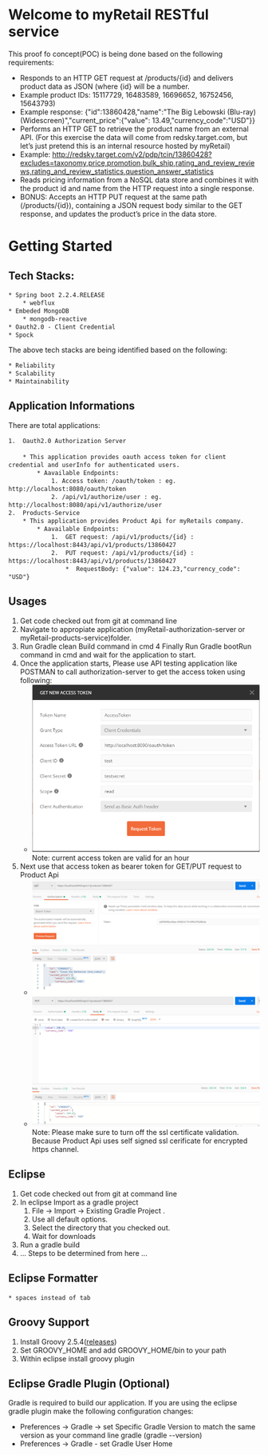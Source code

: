 # Welcome to myRetail RESTful service

This proof fo concept(POC) is being done based on the following requirements:

*	Responds to an HTTP GET request at /products/{id} and delivers product data as JSON (where {id} will be a number. 
*	Example product IDs: 15117729, 16483589, 16696652, 16752456, 15643793) 
*	Example response: {"id":13860428,"name":"The Big Lebowski (Blu-ray) (Widescreen)","current_price":{"value": 13.49,"currency_code":"USD"}}
*	Performs an HTTP GET to retrieve the product name from an external API. (For this exercise the data will come from redsky.target.com, but let’s just pretend this is an internal resource hosted by myRetail)  
*	Example: http://redsky.target.com/v2/pdp/tcin/13860428?excludes=taxonomy,price,promotion,bulk_ship,rating_and_review_reviews,rating_and_review_statistics,question_answer_statistics
*	Reads pricing information from a NoSQL data store and combines it with the product id and name from the HTTP request into a single response.  
*	BONUS: Accepts an HTTP PUT request at the same path (/products/{id}), containing a JSON request body similar to the GET response, and updates the product’s price in the data store.  

# Getting Started

## Tech Stacks:
    * Spring boot 2.2.4.RELEASE
        * webflux
    * Embeded MongoDB
        * mongodb-reactive
    * Oauth2.0 - Client Credential 
    * Spock

The above tech stacks are being identified based on the following:

    * Reliability
    * Scalability
    * Maintainability

## Application Informations

There are total applications:

    1.  Oauth2.0 Authorization Server
        
        * This application provides oauth access token for client credential and userInfo for authenticated users.
            * Aavailable Endpoints:
                1. Access token: /oauth/token : eg. http://localhost:8080/oauth/token
                2. /api/v1/authorize/user : eg. http://localhost:8080/api/v1/authorize/user
    2.  Products-Service       
        * This application provides Product Api for myRetails company.
            * Aavailable Endpoints:
                1.  GET request: /api/v1/products/{id} : https://localhost:8443/api/v1/products/13860427
                2.  PUT request: /api/v1/products/{id} : https://localhost:8443/api/v1/products/13860427
                    *  RequestBody: {"value": 124.23,"currency_code": "USD"}

## Usages                    
1. Get code checked out from git at command line
2. Navigate to appropiate application (myRetail-authorization-server or myRetail-products-service)folder.
3. Run Gradle clean Build command in cmd
4  Finally Run Gradle bootRun command in cmd and wait for the application to start.
5. Once the application starts, Please use API testing application like POSTMAN to call authorization-server to get the access token using following:
     * ![alt ETDA](./docs/OauthAccessTokenRequest.PNG)
     Note: current access token are valid for an hour
6. Next use that access token as bearer token for GET/PUT request to Product Api
     * ![alt ETDA](./docs/GetRequest.PNG)
     * ![alt ETDA](./docs/PutRequest.PNG)
Note: Please make sure to turn off the ssl certificate validation. Because Product Api uses self signed ssl cerificate for encrypted https channel.
    
## Eclipse

1. Get code checked out from git at command line
2. In eclipse Import as a gradle project
    1. File -> Import -> Existing Gradle Project . 
    2. Use all default options.
    3. Select the directory that you checked out.
    4. Wait for downloads
3. Run a gradle build
4. ... Steps to be determined from here ...


## Eclipse Formatter
    * spaces instead of tab 

## Groovy Support

1. Install Groovy 2.5.4([releases](http://groovy-lang.org/download.html#distro))
2. Set GROOVY_HOME and add GROOVY_HOME/bin to your path
3. Within eclipse install groovy plugin 

## Eclipse Gradle Plugin (Optional)

Gradle is required to build our application. If you are using the eclipse gradle plugin make the following configuration changes:
* Preferences -> Gradle -> set Specific Gradle Version to match the same version as your command line gradle (gradle --version)
* Preferences -> Gradle - set Gradle User Home 


